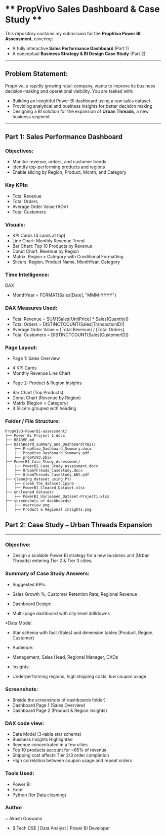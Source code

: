 # ** PropVivo Sales Dashboard & Case Study **

This repository contains my submission for the **PropVivo Power BI Assessment**, covering:
- A fully interactive **Sales Performance Dashboard** (Part 1)
- A conceptual **Business Strategy & BI Design Case Study** (Part 2)

---

## Problem Statement:

PropVivo, a rapidly growing retail company, wants to improve its business decision-making and operational visibility. You are tasked with:

- Building an insightful Power BI dashboard using a raw sales dataset
- Providing analytical and business insights for better decision making
- Designing a BI solution for the expansion of **Urban Threads**, a new business segment

---

## Part 1: Sales Performance Dashboard

### Objectives:
- Monitor revenue, orders, and customer trends
- Identify top-performing products and regions
- Enable slicing by Region, Product, Month, and Category

### Key KPIs:
- Total Revenue
- Total Orders
- Average Order Value (AOV)
- Total Customers

### Visuals:
- KPI Cards (4 cards at top)
- Line Chart: Monthly Revenue Trend
- Bar Chart: Top 10 Products by Revenue
- Donut Chart: Revenue by Region
- Matrix: Region × Category with Conditional Formatting
- Slicers: Region, Product Name, MonthYear, Category

### Time Intelligence:
DAX
* MonthYear = FORMAT(Sales[Date], "MMM-YYYY")

### DAX Measures Used:
* Total Revenue = SUM(Sales[UnitPrice] * Sales[Quantity])
* Total Orders = DISTINCTCOUNT(Sales[TransactionID])
* Average Order Value = [Total Revenue] / [Total Orders]
* Total Customers = DISTINCTCOUNT(Sales[CustomerID])

### Page Layout:
* Page 1: Sales Overview
- 4 KPI Cards
- Monthly Revenue Line Chart

* Page 2: Product & Region Insights
- Bar Chart (Top Products)
- Donut Chart (Revenue by Region)
- Matrix (Region × Category)
- 4 Slicers grouped with heading

### Folder / File Structure:
```
PropVIVO-PowerBi-assessment/
├── Power Bi Project 1.docx
├── README.md
├── DashBoard_summary_and_Dashboard(PBI)/
│   ├── PropVivo_Dashboard_Summary.docx
│   ├── PropVivo_Dashboard_Summary.pdf
│   ├── propVIVO.pbix
├── PowerBI_Case_Study_Assessment/
│   ├── PowerBI_Case_Study_Assessment.docx
│   ├── UrbanThreads_CaseStudy.docx
│   ├── UrbanThreads_CaseStudy_ANS.pdf
├── cleaning_dataset_using_PY/
│   ├── clean_the_dataset.ipynb
│   ├── PowerBI_Cleaned_Dataset.xlsx
├── uncleaned dataset/
│   ├── PowerBI_Uncleaned_Dataset-Project1.xlsx
├── screenshots of dashboards/
│   ├── overview.png
│   ├── Product & Regional Insights.png
```


## Part 2: Case Study – Urban Threads Expansion
----
### Objective:
- Design a scalable Power BI strategy for a new business unit (Urban Threads) entering Tier 2 & Tier 3 cities.

### Summary of Case Study Answers:
* Suggested KPIs:
- Sales Growth %, Customer Retention Rate, Regional Revenue

* Dashboard Design:
- Multi-page dashboard with city-level drilldowns

*Data Model: 
- Star schema with fact (Sales) and dimension tables (Product, Region, Customer)

* Audience: 
- Management, Sales Head, Regional Manager, CXOs

* Insights:
- Underperforming regions, high shipping costs, low coupon usage

### Screenshots:

- (Inside the screenshots of dashboards folder)
- Dashboard Page 1 (Sales Overview)
- Dashboard Page 2 (Product & Region Insights)

### DAX code view:
- Data Model (3-table star schema)
- Business Insights Highlighted
- Revenue concentrated in a few cities
- Top 10 products account for ~65% of revenue
- Shipping cost affects Tier 2/3 order completion
- High correlation between coupon usage and repeat orders


### Tools Used: 
* Power BI
* Excel
* Python (for Data cleaning)

### Author
~ Akash Goswami
- B.Tech CSE | Data Analyst | Power BI Developer
